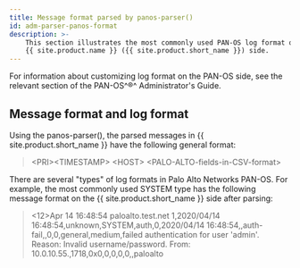 ```yaml
---
title: Message format parsed by panos-parser()
id: adm-parser-panos-format
description: >-
    This section illustrates the most commonly used PAN-OS log format on the
    {{ site.product.name }} ({{ site.product.short_name }}) side.
---
```


For information about customizing log format on the PAN-OS side, see
the relevant section of the PAN-OS^®^ Administrator's Guide.

## Message format and log format

Using the panos-parser(), the parsed messages in {{ site.product.short_name }} have the
following general format:

>\<PRI\>\<TIMESTAMP\> \<HOST\> \<PALO-ALTO-fields-in-CSV-format\>

There are several \"types\" of log formats in Palo Alto Networks PAN-OS.
For example, the most commonly used SYSTEM type
has the following message format on the {{ site.product.short_name }} side after
parsing:

><12>Apr 14 16:48:54 paloalto.test.net 1,2020/04/14 16:48:54,unknown,SYSTEM,auth,0,2020/04/14 16:48:54,,auth-fail,,0,0,general,medium,failed authentication for user 'admin'. Reason: Invalid username/password. From: 10.0.10.55.,1718,0x0,0,0,0,0,,paloalto
